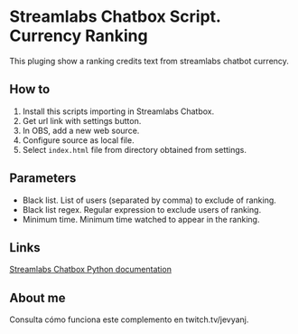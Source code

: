 # Streamlabs Chatbox Script. Currency Ranking

This pluging show a ranking credits text from streamlabs chatbot currency.

## How to

1. Install this scripts importing in Streamlabs Chatbox.
2. Get url link with settings button.
3. In OBS, add a new web source.
4. Configure source as local file.
5. Select `index.html` file from directory obtained from settings.

## Parameters

- Black list. List of users (separated by comma) to exclude of ranking.
- Black list regex. Regular expression to exclude users of ranking.
- Minimum time. Minimum time watched to appear in the ranking.

## Links

[Streamlabs Chatbox Python documentation](https://github.com/AnkhHeart/Streamlabs-Chatbot-Python-Boilerplate/wiki)

## About me

Consulta cómo funciona este complemento en twitch.tv/jevyanj.